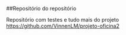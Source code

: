 ##Repositório do repositório

Repositório com testes e tudo mais do projeto https://github.com/VinnenLM/projeto-oficina2
